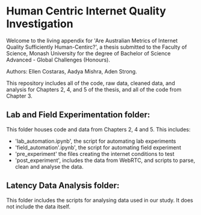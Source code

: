 # Human Centric Internet Quality Investigation

Welcome to the living appendix for 'Are Australian Metrics of Internet Quality Sufficiently Human-Centirc?',
a thesis submitted to the Faculty of Science, Monash University for the degree of Bachelor of Science Advanced - Global Challenges (Honours). 

Authors: Ellen Costaras, Aadya Mishra, Aden Strong. 

This repository includes all of the code, raw data, cleaned data, and analysis for Chapters 2, 4, and 5 of the thesis, and all of the code from Chapter 3. 

## Lab and Field Experimentation folder:

This folder houses code and data from Chapters 2, 4 and 5. This includes:
- 'lab_automation.ipynb', the script for automating lab experiments
- 'field_automation'.ipynb', the script for automating field experiment
- 'pre_experiment' the files creating the internet conditions to test 
- 'post_experiment', includes the data from WebRTC, and scripts to parse, clean and analyse the data.

## Latency Data Analysis folder:

This folder includes the scripts for analysing data used in our study. It does not include the data itself.
